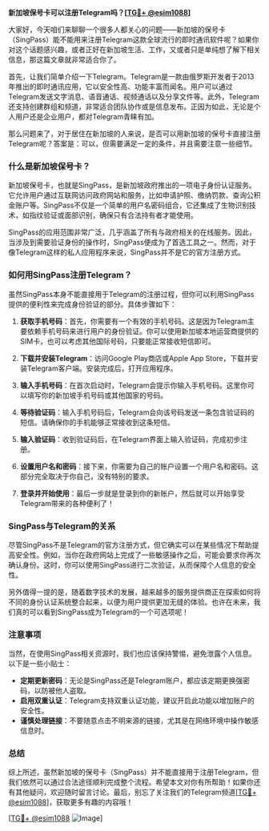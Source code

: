 **新加坡保号卡可以注册Telegram吗？[[TG💪+ @esim1088](https://t.me/s/esim1088)]**

大家好，今天咱们来聊聊一个很多人都关心的问题——新加坡的保号卡（SingPass）能不能用来注册Telegram这款全球流行的即时通讯软件呢？如果你对这个话题感兴趣，或者正好在新加坡生活、工作，又或者只是单纯想了解下相关信息，那这篇文章就非常适合你了。

首先，让我们简单介绍一下Telegram。Telegram是一款由俄罗斯开发者于2013年推出的即时通讯应用，它以安全性高、功能丰富而闻名。用户可以通过Telegram发送文字消息、语音通话、视频通话以及分享文件等。此外，Telegram还支持创建群组和频道，非常适合团队协作或是信息发布。正因为如此，无论是个人用户还是企业用户，都对Telegram青睐有加。

那么问题来了，对于居住在新加坡的人来说，是否可以用新加坡的保号卡直接注册Telegram呢？答案是：可以，但需要满足一定的条件，并且需要注意一些细节。

### 什么是新加坡保号卡？

新加坡保号卡，也就是SingPass，是新加坡政府推出的一项电子身份认证服务。它允许用户通过互联网访问政府网站和服务，比如申请护照、缴纳罚款、查询公积金账户等。SingPass不仅是一个简单的用户名密码组合，它还集成了生物识别技术，如指纹验证或面部识别，确保只有合法持有者才能使用。

SingPass的应用范围非常广泛，几乎涵盖了所有与政府相关的在线服务。因此，当涉及到需要验证身份的操作时，SingPass便成为了首选工具之一。然而，对于像Telegram这样的私人应用程序来说，SingPass并不是它的官方注册方式。

### 如何用SingPass注册Telegram？

虽然SingPass本身不能直接用于Telegram的注册过程，但你可以利用SingPass提供的便利性来完成身份验证的部分。具体步骤如下：

1. **获取手机号码**：首先，你需要有一个有效的手机号码。这是因为Telegram主要依赖手机号码来进行用户的身份验证。你可以使用新加坡本地运营商提供的SIM卡，也可以考虑其他国际号码，只要能正常接收短信即可。

2. **下载并安装Telegram**：访问Google Play商店或Apple App Store，下载并安装Telegram客户端。安装完成后，打开应用程序。

3. **输入手机号码**：在首次启动时，Telegram会提示你输入手机号码。这里你可以填写你的新加坡手机号码或其他国家的号码。

4. **等待验证码**：输入手机号码后，Telegram会向该号码发送一条包含验证码的短信。请确保你的手机能够正常接收到这条短信。

5. **输入验证码**：收到验证码后，在Telegram界面上输入验证码，完成初步注册。

6. **设置用户名和密码**：接下来，你需要为自己的账户设置一个用户名和密码。这部分完全取决于你自己，没有特别的要求。

7. **登录并开始使用**：最后一步就是登录到你的新账户，然后就可以开始享受Telegram带来的各种便利了！

### SingPass与Telegram的关系

尽管SingPass不是Telegram的官方注册方式，但它确实可以在某些情况下帮助提高安全性。例如，当你在政府网站上完成了一些敏感操作之后，可能会要求你再次确认身份。这时，你可以使用SingPass进行二次验证，从而保障个人信息的安全性。

另外值得一提的是，随着数字技术的发展，越来越多的服务提供商正在探索如何将不同的身份认证系统整合起来，以便为用户提供更加无缝的体验。也许在未来，我们真的可以看到SingPass成为Telegram的一个可选项呢！

### 注意事项

当然，在使用SingPass相关资源时，我们也应该保持警惕，避免泄露个人信息。以下是一些小贴士：

- **定期更新密码**：无论是SingPass还是Telegram账户，都应该定期更换强密码，以防被他人盗取。
- **启用双重认证**：Telegram支持双重认证功能，建议开启此功能以增加账户的安全性。
- **谨慎处理链接**：不要随意点击不明来源的链接，尤其是在网络环境中操作敏感信息时。

### 总结

综上所述，虽然新加坡的保号卡（SingPass）并不能直接用于注册Telegram，但我们依然可以通过合法途径顺利完成整个流程。希望本文对你有所帮助！如果你还有其他疑问，欢迎随时留言讨论。最后，别忘了关注我们的Telegram频道[[TG💪+ @esim1088](https://t.me/s/esim1088)]，获取更多有趣的内容哦！

[[TG💪+ @esim1088](https://t.me/s/esim1088) ![Image](https://i.postimg.cc/4NQfJmqS/Snipaste-2025-05-13-00-14-12.png)]
